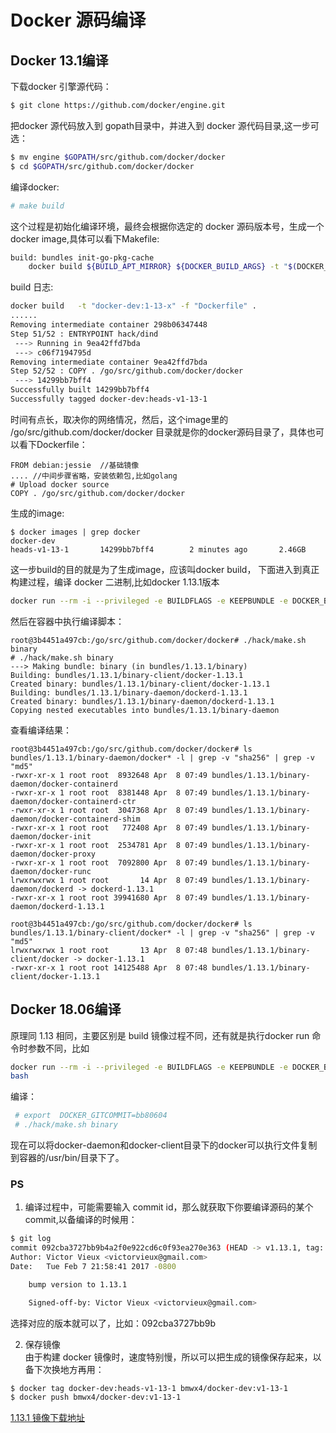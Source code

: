 # Docker 源码编译
## Docker 13.1编译
下载docker 引擎源代码：
```bash
$ git clone https://github.com/docker/engine.git
```
把docker 源代码放入到 gopath目录中，并进入到 docker 源代码目录,这一步可选：
```bash
$ mv engine $GOPATH/src/github.com/docker/docker
$ cd $GOPATH/src/github.com/docker/docker
```

编译docker:
```bash
# make build
```
这个过程是初始化编译环境，最终会根据你选定的 docker 源码版本号，生成一个docker image,具体可以看下Makefile:
```bash
build: bundles init-go-pkg-cache
	docker build ${BUILD_APT_MIRROR} ${DOCKER_BUILD_ARGS} -t "$(DOCKER_IMAGE)" -f "$(DOCKERFILE)" .
```

build 日志:
```bash
docker build   -t "docker-dev:1-13-x" -f "Dockerfile" .
......
Removing intermediate container 298b06347448
Step 51/52 : ENTRYPOINT hack/dind
 ---> Running in 9ea42ffd7bda
 ---> c06f7194795d
Removing intermediate container 9ea42ffd7bda
Step 52/52 : COPY . /go/src/github.com/docker/docker
 ---> 14299bb7bff4
Successfully built 14299bb7bff4
Successfully tagged docker-dev:heads-v1-13-1
```
时间有点长，取决你的网络情况，然后，这个image里的 /go/src/github.com/docker/docker 目录就是你的docker源码目录了，具体也可以看下Dockerfile：
```golang
FROM debian:jessie  //基础镜像
.... //中间步骤省略，安装依赖包,比如golang
# Upload docker source
COPY . /go/src/github.com/docker/docker
```
生成的image:
```
$ docker images | grep docker
docker-dev                                                              heads-v1-13-1       14299bb7bff4        2 minutes ago       2.46GB
```

这一步build的目的就是为了生成image，应该叫docker build， 下面进入到真正构建过程，编译 docker 二进制,比如docker 1.13.1版本
```bash
docker run --rm -i --privileged -e BUILDFLAGS -e KEEPBUNDLE -e DOCKER_BUILD_GOGC -e DOCKER_BUILD_PKGS -e DOCKER_CLIENTONLY -e DOCKER_DEBUG -e DOCKER_EXPERIMENTAL -e DOCKER_GITCOMMIT -e DOCKER_GRAPHDRIVER=overlay2 -e VERSION=13.1 -e DOCKER_GITCOMMIT=092cba3727bb9b -e DOCKER_INCREMENTAL_BINARY -e DOCKER_REMAP_ROOT -e DOCKER_STORAGE_OPTS -e DOCKER_USERLANDPROXY -e TESTDIRS -e TESTFLAGS -e TIMEOUT -v "/root/engine/bundles:/go/src/github.com/docker/docker/bundles" -t "docker-dev:heads-v1-13-1" bash
```
然后在容器中执行编译脚本：
```
root@3b4451a497cb:/go/src/github.com/docker/docker# ./hack/make.sh binary
# ./hack/make.sh binary
---> Making bundle: binary (in bundles/1.13.1/binary)
Building: bundles/1.13.1/binary-client/docker-1.13.1
Created binary: bundles/1.13.1/binary-client/docker-1.13.1
Building: bundles/1.13.1/binary-daemon/dockerd-1.13.1
Created binary: bundles/1.13.1/binary-daemon/dockerd-1.13.1
Copying nested executables into bundles/1.13.1/binary-daemon
```
查看编译结果：
```
root@3b4451a497cb:/go/src/github.com/docker/docker# ls  bundles/1.13.1/binary-daemon/docker* -l | grep -v "sha256" | grep -v "md5"
-rwxr-xr-x 1 root root  8932648 Apr  8 07:49 bundles/1.13.1/binary-daemon/docker-containerd
-rwxr-xr-x 1 root root  8381448 Apr  8 07:49 bundles/1.13.1/binary-daemon/docker-containerd-ctr
-rwxr-xr-x 1 root root  3047368 Apr  8 07:49 bundles/1.13.1/binary-daemon/docker-containerd-shim
-rwxr-xr-x 1 root root   772408 Apr  8 07:49 bundles/1.13.1/binary-daemon/docker-init
-rwxr-xr-x 1 root root  2534781 Apr  8 07:49 bundles/1.13.1/binary-daemon/docker-proxy
-rwxr-xr-x 1 root root  7092800 Apr  8 07:49 bundles/1.13.1/binary-daemon/docker-runc
lrwxrwxrwx 1 root root       14 Apr  8 07:49 bundles/1.13.1/binary-daemon/dockerd -> dockerd-1.13.1
-rwxr-xr-x 1 root root 39941680 Apr  8 07:49 bundles/1.13.1/binary-daemon/dockerd-1.13.1

root@3b4451a497cb:/go/src/github.com/docker/docker# ls  bundles/1.13.1/binary-client/docker* -l | grep -v "sha256" | grep -v "md5"      
lrwxrwxrwx 1 root root       13 Apr  8 07:48 bundles/1.13.1/binary-client/docker -> docker-1.13.1
-rwxr-xr-x 1 root root 14125488 Apr  8 07:48 bundles/1.13.1/binary-client/docker-1.13.1
```

## Docker 18.06编译
原理同 1.13 相同，主要区别是 build 镜像过程不同，还有就是执行docker run 命令时参数不同，比如
```bash
docker run --rm -i --privileged -e BUILDFLAGS -e KEEPBUNDLE -e DOCKER_BUILD_GOGC -e DOCKER_BUILD_PKGS -e DOCKER_CLIENTONLY -e DOCKER_DEBUG -e DOCKER_EXPERIMENTAL -e DOCKER_GITCOMMIT -e DOCKER_GRAPHDRIVER=overlay2 -e VERSION=18.06-ce -e DOCKER_GITCOMMIT=cbe11bdc6da -e DOCKER_INCREMENTAL_BINARY -e DOCKER_REMAP_ROOT -e DOCKER_STORAGE_OPTS -e DOCKER_USERLANDPROXY -e TESTDIRS -e TESTFLAGS -e TIMEOUT -v "/root/gopath/src/github.com/docker/docker/bundles:/go/src/github.com/docker/docker/bundles" -t "docker-dev:18.06"
bash
```
编译：
```bash
 # export  DOCKER_GITCOMMIT=bb80604
 # ./hack/make.sh binary
```

 现在可以将docker-daemon和docker-client目录下的docker可以执行文件复制到容器的/usr/bin/目录下了。

### PS
1. 编译过程中，可能需要输入 commit id，那么就获取下你要编译源码的某个commit,以备编译的时候用：
 ```bash
 $ git log
 commit 092cba3727bb9b4a2f0e922cd6c0f93ea270e363 (HEAD -> v1.13.1, tag: v1.13.1)
 Author: Victor Vieux <victorvieux@gmail.com>
 Date:   Tue Feb 7 21:58:41 2017 -0800

     bump version to 1.13.1

     Signed-off-by: Victor Vieux <victorvieux@gmail.com>
 ```
 选择对应的版本就可以了，比如：092cba3727bb9b

2. 保存镜像  
由于构建 docker 镜像时，速度特别慢，所以可以把生成的镜像保存起来，以备下次换地方再用：
```bash
$ docker tag docker-dev:heads-v1-13-1 bmwx4/docker-dev:v1-13-1
$ docker push bmwx4/docker-dev:v1-13-1
```

[1.13.1 镜像下载地址](https://hub.docker.com/r/bmwx4/docker-dev)
